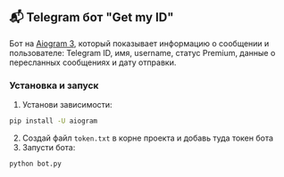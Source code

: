 ## 📬 Telegram бот "Get my ID"

Бот на [Aiogram 3](https://docs.aiogram.dev/), который показывает информацию о сообщении и пользователе: Telegram ID, имя, username, статус Premium, данные о пересланных сообщениях и дату отправки.

### Установка и запуск

1. Установи зависимости:

```bash
pip install -U aiogram
```
2. Создай файл `token.txt` в корне проекта и добавь туда токен бота
3. Запусти бота:

```bash
python bot.py
```